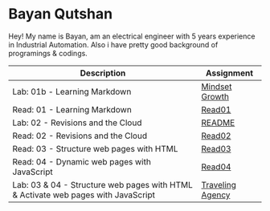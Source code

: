 # Bayan Qutshan
Hey! My name is Bayan, am an electrical engineer with 5 years experience in Industrial Automation. Also i have pretty good background of programings & codings.
 
|  Description  | Assignment    |
| ----------- | ----------- |
| Lab: 01b - Learning Markdown      | [Mindset Growth](https://bianqt.github.io/reading-notes/growthmindset)       |
| Read: 01 - Learning Markdown  | [Read01](https://bianqt.github.io/reading-notes/read01)      |
| Lab: 02 - Revisions and the Cloud  | [README](https://bianqt.github.io/reading-notes/)      |
| Read: 02 - Revisions and the Cloud  | [Read02](https://bianqt.github.io/reading-notes/read02)      |
|Read: 03 - Structure web pages with HTML | [Read03](https://bianqt.github.io/reading-notes/read03)      |
| Read: 04 - Dynamic web pages with JavaScript  | [Read04](https://bianqt.github.io/reading-notes/read04)      |
| Lab: 03 & 04 - Structure web pages with HTML & Activate web pages with JavaScript  | [Traveling Agency](https://bianqt.github.io/TravelingAgency/)      |